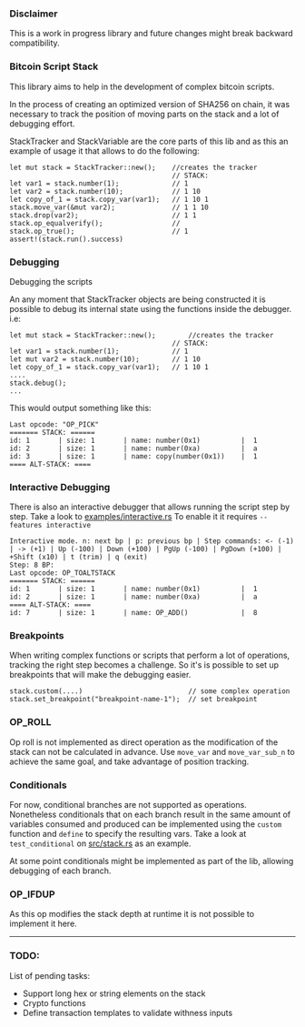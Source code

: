 ### Disclaimer
This is a work in progress library and future changes might break backward compatibility. 

### Bitcoin Script Stack

This library aims to help in the development of complex bitcoin scripts.

In the process of creating an optimized version of SHA256 on chain, it was necessary to track the position of moving parts on the stack and a lot of debugging effort.

StackTracker and StackVariable are the core parts of this lib and as this an example of usage it that allows to do the following:
```
let mut stack = StackTracker::new();    //creates the tracker
                                        // STACK:
let var1 = stack.number(1);             // 1
let var2 = stack.number(10);            // 1 10
let copy_of_1 = stack.copy_var(var1);   // 1 10 1
stack.move_var(&mut var2);              // 1 1 10
stack.drop(var2);                       // 1 1
stack.op_equalverify();                 // 
stack.op_true();                        // 1
assert!(stack.run().success)
```

### Debugging
Debugging the scripts

An any moment that StackTracker objects are being constructed it is possible to debug its internal state using the functions inside the debugger.
i.e:

```
let mut stack = StackTracker::new();        //creates the tracker
                                        // STACK:
let var1 = stack.number(1);             // 1
let mut var2 = stack.number(10);        // 1 10
let copy_of_1 = stack.copy_var(var1);   // 1 10 1
....
stack.debug();
...

```
This would output something like this:
```
Last opcode: "OP_PICK"
======= STACK: ======
id: 1       | size: 1       | name: number(0x1)          |  1
id: 2       | size: 1       | name: number(0xa)          |  a
id: 3       | size: 1       | name: copy(number(0x1))    |  1
==== ALT-STACK: ====
```

### Interactive Debugging
There is also an interactive debugger that allows running the script step by step.
Take a look to [examples/interactive.rs](examples/interactive.rs)
To enable it it requires `--features interactive`

```
Interactive mode. n: next bp | p: previous bp | Step commands: <- (-1) | -> (+1) | Up (-100) | Down (+100) | PgUp (-100) | PgDown (+100) | +Shift (x10) | t (trim) | q (exit)
Step: 8 BP:
Last opcode: OP_TOALTSTACK
======= STACK: ======
id: 1       | size: 1       | name: number(0x1)          |  1
id: 2       | size: 1       | name: number(0xa)          |  a
==== ALT-STACK: ====
id: 7       | size: 1       | name: OP_ADD()             |  8
```

### Breakpoints
When writing complex functions or scripts that perform a lot of operations, tracking the right step becomes a challenge.
So it's is possible to set up breakpoints that will make the debugging easier.
```
stack.custom(....)                          // some complex operation
stack.set_breakpoint("breakpoint-name-1");  // set breakpoint
```

### OP_ROLL
Op roll is not implemented as direct operation as the modification of the stack can not be calculated in advance.
Use `move_var` and `move_var_sub_n` to achieve the same goal, and take advantage of position tracking.


### Conditionals
For now, conditional branches are not supported as operations.
Nonetheless conditionals that on each branch result in the same amount of variables consumed and produced can be implemented using the `custom` function and `define` to specify the resulting vars.
Take a look at `test_conditional` on [src/stack.rs](src/stack.rs) as an example.

At some point conditionals might be implemented as part of the lib, allowing debugging of each branch.


### OP_IFDUP
As this op modifies the stack depth at runtime it is not possible to implement it here.

-----

### TODO:
List of pending tasks:
- Support long hex or string elements on the stack
- Crypto functions
- Define transaction templates to validate withness inputs 
